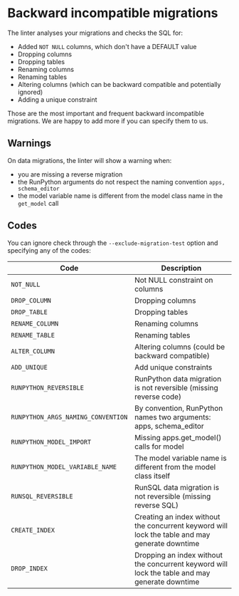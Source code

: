 # Backward incompatible migrations

The linter analyses your migrations and checks the SQL for:

- Added `NOT NULL` columns, which don't have a DEFAULT value
- Dropping columns
- Dropping tables
- Renaming columns
- Renaming tables
- Altering columns (which can be backward compatible and potentially ignored)
- Adding a unique constraint

Those are the most important and frequent backward incompatible migrations.
We are happy to add more if you can specify them to us.


## Warnings

On data migrations, the linter will show a warning when:
* you are missing a reverse migration
* the RunPython arguments do not respect the naming convention `apps, schema_editor`
* the model variable name is different from the model class name in the `get_model` call

## Codes

You can ignore check through the `--exclude-migration-test` option and specifying any of the codes:

|               Code                |            Description                                               |
|-----------------------------------|----------------------------------------------------------------------|
|`NOT_NULL`                         | Not NULL constraint on columns
|`DROP_COLUMN`                      | Dropping columns
|`DROP_TABLE`                       | Dropping tables
|`RENAME_COLUMN`                    | Renaming columns
|`RENAME_TABLE`                     | Renaming tables
|`ALTER_COLUMN`                     | Altering columns (could be backward compatible)
|`ADD_UNIQUE`                       | Add unique constraints
|`RUNPYTHON_REVERSIBLE`             | RunPython data migration is not reversible (missing reverse code)
|`RUNPYTHON_ARGS_NAMING_CONVENTION` | By convention, RunPython names two arguments: apps, schema_editor
|`RUNPYTHON_MODEL_IMPORT`           | Missing apps.get_model() calls for model
|`RUNPYTHON_MODEL_VARIABLE_NAME`    | The model variable name is different from the model class itself
|`RUNSQL_REVERSIBLE`                | RunSQL data migration is not reversible (missing reverse SQL)
|`CREATE_INDEX`                     | Creating an index without the concurrent keyword will lock the table and may generate downtime
|`DROP_INDEX`                       | Dropping an index without the concurrent keyword will lock the table and may generate downtime
